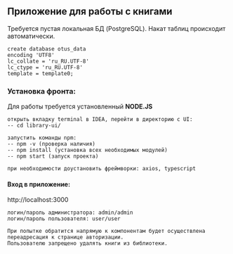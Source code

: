 ## Приложение для работы с книгами

Требуется пустая локальная БД (PostgreSQL). Накат таблиц происходит автоматически.
````
create database otus_data
encoding 'UTF8'
lc_collate = 'ru_RU.UTF-8'
lc_ctype = 'ru_RU.UTF-8'
template = template0;
````

### Установка фронта:
Для работы требуется установленный **NODE.JS**
````
открыть вкладку terminal в IDEA, перейти в директорию с UI: 
-- cd library-ui/

запустить команды npm:
-- npm -v (проверка наличия)
-- npm install (установка всех необходимых модулей)
-- npm start (запуск проекта)

при необходимости доустановить фреймворки: axios, typescript
````

#### Вход в приложение:

http://localhost:3000

````
логин/пароль администратора: admin/admin
логин/пароль пользователя: user/user

При попытке обратится напрямую к компонентам будет осуществлена переадресация к странице авторизации.
Пользователю запрещено удалять книги из библиотеки.
````